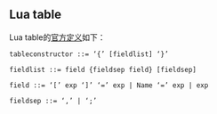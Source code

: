 ## Lua table
Lua table的[官方定义](http://www.lua.org/manual/5.2/manual.html#3.4.8)如下：
```
tableconstructor ::= ‘{’ [fieldlist] ‘}’
```
```
fieldlist ::= field {fieldsep field} [fieldsep]
```
```
field ::= ‘[’ exp ‘]’ ‘=’ exp | Name ‘=’ exp | exp
```
```
fieldsep ::= ‘,’ | ‘;’
```
